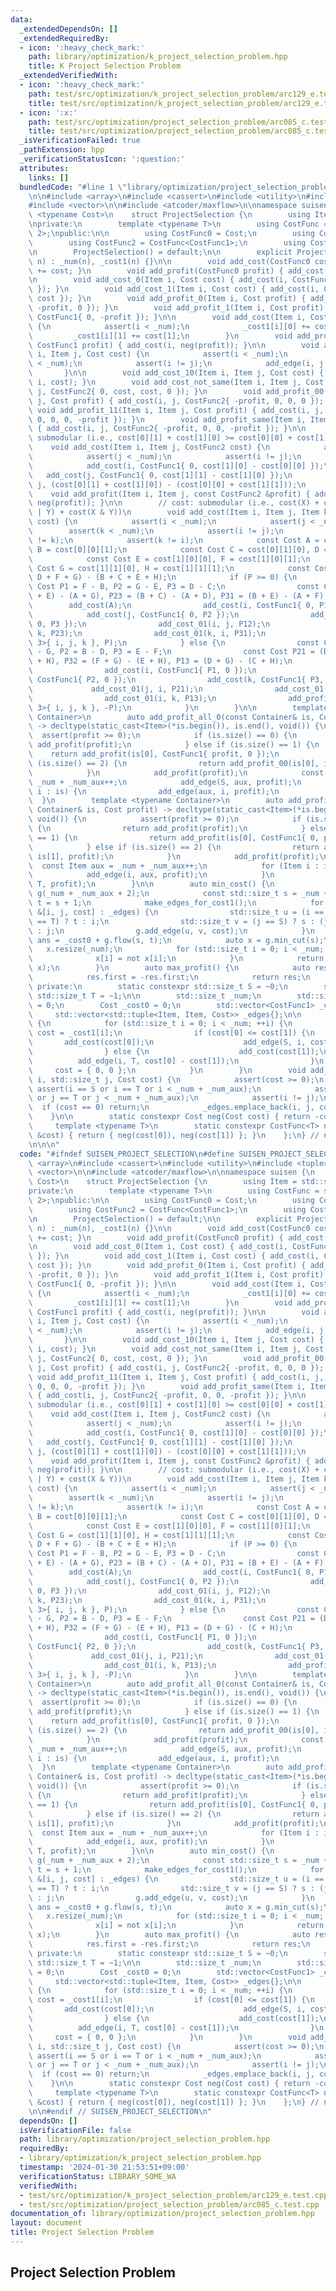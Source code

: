 ```yaml
---
data:
  _extendedDependsOn: []
  _extendedRequiredBy:
  - icon: ':heavy_check_mark:'
    path: library/optimization/k_project_selection_problem.hpp
    title: K Project Selection Problem
  _extendedVerifiedWith:
  - icon: ':heavy_check_mark:'
    path: test/src/optimization/k_project_selection_problem/arc129_e.test.cpp
    title: test/src/optimization/k_project_selection_problem/arc129_e.test.cpp
  - icon: ':x:'
    path: test/src/optimization/project_selection_problem/arc085_c.test.cpp
    title: test/src/optimization/project_selection_problem/arc085_c.test.cpp
  _isVerificationFailed: true
  _pathExtension: hpp
  _verificationStatusIcon: ':question:'
  attributes:
    links: []
  bundledCode: "#line 1 \"library/optimization/project_selection_problem.hpp\"\n\n\
    \n\n#include <array>\n#include <cassert>\n#include <utility>\n#include <tuple>\n\
    #include <vector>\n\n#include <atcoder/maxflow>\n\nnamespace suisen {\n    template\
    \ <typename Cost>\n    struct ProjectSelection {\n        using Item = std::size_t;\n\
    \nprivate:\n        template <typename T>\n        using CostFunc = std::array<T,\
    \ 2>;\npublic:\n\n        using CostFunc0 = Cost;\n        using CostFunc1 = CostFunc<CostFunc0>;\n\
    \        using CostFunc2 = CostFunc<CostFunc1>;\n        using CostFunc3 = CostFunc<CostFunc2>;\n\
    \n        ProjectSelection() = default;\n\n        explicit ProjectSelection(std::size_t\
    \ n) : _num(n), _cost1(n) {}\n\n        void add_cost(CostFunc0 cost) { _cost0\
    \ += cost; }\n        void add_profit(CostFunc0 profit) { add_cost(-profit); }\n\
    \n        void add_cost_0(Item i, Cost cost) { add_cost(i, CostFunc1{ cost, 0\
    \ }); }\n        void add_cost_1(Item i, Cost cost) { add_cost(i, CostFunc1{ 0,\
    \ cost }); }\n        void add_profit_0(Item i, Cost profit) { add_cost(i, CostFunc1{\
    \ -profit, 0 }); }\n        void add_profit_1(Item i, Cost profit) { add_cost(i,\
    \ CostFunc1{ 0, -profit }); }\n\n        void add_cost(Item i, CostFunc1 cost)\
    \ {\n            assert(i < _num);\n            _cost1[i][0] += cost[0];\n   \
    \         _cost1[i][1] += cost[1];\n        }\n        void add_profit(Item i,\
    \ CostFunc1 profit) { add_cost(i, neg(profit)); }\n\n        void add_cost_01(Item\
    \ i, Item j, Cost cost) {\n            assert(i < _num);\n            assert(j\
    \ < _num);\n            assert(i != j);\n            add_edge(i, j, cost);\n \
    \       }\n\n        void add_cost_10(Item i, Item j, Cost cost) { add_cost_01(j,\
    \ i, cost); }\n        void add_cost_not_same(Item i, Item j, Cost cost) { add_cost(i,\
    \ j, CostFunc2{ 0, cost, cost, 0 }); }\n        void add_profit_00(Item i, Item\
    \ j, Cost profit) { add_cost(i, j, CostFunc2{ -profit, 0, 0, 0 }); }\n       \
    \ void add_profit_11(Item i, Item j, Cost profit) { add_cost(i, j, CostFunc2{\
    \ 0, 0, 0, -profit }); }\n        void add_profit_same(Item i, Item j, Cost profit)\
    \ { add_cost(i, j, CostFunc2{ -profit, 0, 0, -profit }); }\n\n        // cost:\
    \ submodular (i.e., cost[0][1] + cost[1][0] >= cost[0][0] + cost[1][1])\n    \
    \    void add_cost(Item i, Item j, CostFunc2 cost) {\n            assert(i < _num);\n\
    \            assert(j < _num);\n            assert(i != j);\n            add_cost(cost[0][0]);\n\
    \            add_cost(i, CostFunc1{ 0, cost[1][0] - cost[0][0] });\n         \
    \   add_cost(j, CostFunc1{ 0, cost[1][1] - cost[1][0] });\n            add_cost_01(i,\
    \ j, (cost[0][1] + cost[1][0]) - (cost[0][0] + cost[1][1]));\n        }\n    \
    \    void add_profit(Item i, Item j, const CostFunc2 &profit) { add_cost(i, j,\
    \ neg(profit)); }\n\n        // cost: submodular (i.e., cost(X) + cost(Y) >= cost(X\
    \ | Y) + cost(X & Y))\n        void add_cost(Item i, Item j, Item k, CostFunc3\
    \ cost) {\n            assert(i < _num);\n            assert(j < _num);\n    \
    \        assert(k < _num);\n            assert(i != j);\n            assert(j\
    \ != k);\n            assert(k != i);\n            const Cost A = cost[0][0][0],\
    \ B = cost[0][0][1];\n            const Cost C = cost[0][1][0], D = cost[0][1][1];\n\
    \            const Cost E = cost[1][0][0], F = cost[1][0][1];\n            const\
    \ Cost G = cost[1][1][0], H = cost[1][1][1];\n            const Cost P = (A +\
    \ D + F + G) - (B + C + E + H);\n            if (P >= 0) {\n                const\
    \ Cost P1 = F - B, P2 = G - E, P3 = D - C;\n                const Cost P12 = (C\
    \ + E) - (A + G), P23 = (B + C) - (A + D), P31 = (B + E) - (A + F);\n        \
    \        add_cost(A);\n                add_cost(i, CostFunc1{ 0, P1 });\n    \
    \            add_cost(j, CostFunc1{ 0, P2 });\n                add_cost(k, CostFunc1{\
    \ 0, P3 });\n                add_cost_01(i, j, P12);\n                add_cost_01(j,\
    \ k, P23);\n                add_cost_01(k, i, P31);\n                add_profit_all_1(std::array<Item,\
    \ 3>{ i, j, k }, P);\n            } else {\n                const Cost P1 = C\
    \ - G, P2 = B - D, P3 = E - F;\n                const Cost P21 = (D + F) - (B\
    \ + H), P32 = (F + G) - (E + H), P13 = (D + G) - (C + H);\n                add_cost(H);\n\
    \                add_cost(i, CostFunc1{ P1, 0 });\n                add_cost(j,\
    \ CostFunc1{ P2, 0 });\n                add_cost(k, CostFunc1{ P3, 0 });\n   \
    \             add_cost_01(j, i, P21);\n                add_cost_01(k, j, P32);\n\
    \                add_cost_01(i, k, P13);\n                add_profit_all_0(std::array<Item,\
    \ 3>{ i, j, k }, -P);\n            }\n        }\n\n        template <typename\
    \ Container>\n        auto add_profit_all_0(const Container& is, Cost profit)\
    \ -> decltype(static_cast<Item>(*is.begin()), is.end(), void()) {\n          \
    \  assert(profit >= 0);\n            if (is.size() == 0) {\n                return\
    \ add_profit(profit);\n            } else if (is.size() == 1) {\n            \
    \    return add_profit(is[0], CostFunc1{ profit, 0 });\n            } else if\
    \ (is.size() == 2) {\n                return add_profit_00(is[0], is[1], profit);\n\
    \            }\n            add_profit(profit);\n            const Item aux =\
    \ _num + _num_aux++;\n            add_edge(S, aux, profit);\n            for (Item\
    \ i : is) {\n                add_edge(aux, i, profit);\n            }\n      \
    \  }\n        template <typename Container>\n        auto add_profit_all_1(const\
    \ Container& is, Cost profit) -> decltype(static_cast<Item>(*is.begin()), is.end(),\
    \ void()) {\n            assert(profit >= 0);\n            if (is.size() == 0)\
    \ {\n                return add_profit(profit);\n            } else if (is.size()\
    \ == 1) {\n                return add_profit(is[0], CostFunc1{ 0, profit });\n\
    \            } else if (is.size() == 2) {\n                return add_profit_11(is[0],\
    \ is[1], profit);\n            }\n            add_profit(profit);\n          \
    \  const Item aux = _num + _num_aux++;\n            for (Item i : is) {\n    \
    \            add_edge(i, aux, profit);\n            }\n            add_edge(aux,\
    \ T, profit);\n        }\n\n        auto min_cost() {\n            atcoder::mf_graph<Cost>\
    \ g(_num + _num_aux + 2);\n            const std::size_t s = _num + _num_aux,\
    \ t = s + 1;\n            make_edges_for_cost1();\n            for (const auto\
    \ &[i, j, cost] : _edges) {\n                std::size_t u = (i == S) ? s : (i\
    \ == T) ? t : i;\n                std::size_t v = (j == S) ? s : (j == T) ? t\
    \ : j;\n                g.add_edge(u, v, cost);\n            }\n            Cost\
    \ ans = _cost0 + g.flow(s, t);\n            auto x = g.min_cut(s);\n         \
    \   x.resize(_num);\n            for (std::size_t i = 0; i < _num; ++i) {\n  \
    \              x[i] = not x[i];\n            }\n            return std::make_pair(ans,\
    \ x);\n        }\n        auto max_profit() {\n            auto res = min_cost();\n\
    \            res.first = -res.first;\n            return res;\n        }\n   \
    \ private:\n        static constexpr std::size_t S = ~0;\n        static constexpr\
    \ std::size_t T = ~1;\n\n        std::size_t _num;\n        std::size_t _num_aux\
    \ = 0;\n        Cost _cost0 = 0;\n        std::vector<CostFunc1> _cost1;\n   \
    \     std::vector<std::tuple<Item, Item, Cost>> _edges{};\n\n        void make_edges_for_cost1()\
    \ {\n            for (std::size_t i = 0; i < _num; ++i) {\n                CostFunc1&\
    \ cost = _cost1[i];\n                if (cost[0] <= cost[1]) {\n             \
    \       add_cost(cost[0]);\n                    add_edge(S, i, cost[1] - cost[0]);\n\
    \                } else {\n                    add_cost(cost[1]);\n          \
    \          add_edge(i, T, cost[0] - cost[1]);\n                }\n           \
    \     cost = { 0, 0 };\n            }\n        }\n        void add_edge(std::size_t\
    \ i, std::size_t j, Cost cost) {\n            assert(cost >= 0);\n           \
    \ assert(i == S or i == T or i < _num + _num_aux);\n            assert(j == S\
    \ or j == T or j < _num + _num_aux);\n            assert(i != j);\n          \
    \  if (cost == 0) return;\n            _edges.emplace_back(i, j, cost);\n    \
    \    }\n\n        static constexpr Cost neg(Cost cost) { return -cost; }\n   \
    \     template <typename T>\n        static constexpr CostFunc<T> neg(const CostFunc<T>\
    \ &cost) { return { neg(cost[0]), neg(cost[1]) }; }\n    };\n} // namespace suisen\n\
    \n\n\n"
  code: "#ifndef SUISEN_PROJECT_SELECTION\n#define SUISEN_PROJECT_SELECTION\n\n#include\
    \ <array>\n#include <cassert>\n#include <utility>\n#include <tuple>\n#include\
    \ <vector>\n\n#include <atcoder/maxflow>\n\nnamespace suisen {\n    template <typename\
    \ Cost>\n    struct ProjectSelection {\n        using Item = std::size_t;\n\n\
    private:\n        template <typename T>\n        using CostFunc = std::array<T,\
    \ 2>;\npublic:\n\n        using CostFunc0 = Cost;\n        using CostFunc1 = CostFunc<CostFunc0>;\n\
    \        using CostFunc2 = CostFunc<CostFunc1>;\n        using CostFunc3 = CostFunc<CostFunc2>;\n\
    \n        ProjectSelection() = default;\n\n        explicit ProjectSelection(std::size_t\
    \ n) : _num(n), _cost1(n) {}\n\n        void add_cost(CostFunc0 cost) { _cost0\
    \ += cost; }\n        void add_profit(CostFunc0 profit) { add_cost(-profit); }\n\
    \n        void add_cost_0(Item i, Cost cost) { add_cost(i, CostFunc1{ cost, 0\
    \ }); }\n        void add_cost_1(Item i, Cost cost) { add_cost(i, CostFunc1{ 0,\
    \ cost }); }\n        void add_profit_0(Item i, Cost profit) { add_cost(i, CostFunc1{\
    \ -profit, 0 }); }\n        void add_profit_1(Item i, Cost profit) { add_cost(i,\
    \ CostFunc1{ 0, -profit }); }\n\n        void add_cost(Item i, CostFunc1 cost)\
    \ {\n            assert(i < _num);\n            _cost1[i][0] += cost[0];\n   \
    \         _cost1[i][1] += cost[1];\n        }\n        void add_profit(Item i,\
    \ CostFunc1 profit) { add_cost(i, neg(profit)); }\n\n        void add_cost_01(Item\
    \ i, Item j, Cost cost) {\n            assert(i < _num);\n            assert(j\
    \ < _num);\n            assert(i != j);\n            add_edge(i, j, cost);\n \
    \       }\n\n        void add_cost_10(Item i, Item j, Cost cost) { add_cost_01(j,\
    \ i, cost); }\n        void add_cost_not_same(Item i, Item j, Cost cost) { add_cost(i,\
    \ j, CostFunc2{ 0, cost, cost, 0 }); }\n        void add_profit_00(Item i, Item\
    \ j, Cost profit) { add_cost(i, j, CostFunc2{ -profit, 0, 0, 0 }); }\n       \
    \ void add_profit_11(Item i, Item j, Cost profit) { add_cost(i, j, CostFunc2{\
    \ 0, 0, 0, -profit }); }\n        void add_profit_same(Item i, Item j, Cost profit)\
    \ { add_cost(i, j, CostFunc2{ -profit, 0, 0, -profit }); }\n\n        // cost:\
    \ submodular (i.e., cost[0][1] + cost[1][0] >= cost[0][0] + cost[1][1])\n    \
    \    void add_cost(Item i, Item j, CostFunc2 cost) {\n            assert(i < _num);\n\
    \            assert(j < _num);\n            assert(i != j);\n            add_cost(cost[0][0]);\n\
    \            add_cost(i, CostFunc1{ 0, cost[1][0] - cost[0][0] });\n         \
    \   add_cost(j, CostFunc1{ 0, cost[1][1] - cost[1][0] });\n            add_cost_01(i,\
    \ j, (cost[0][1] + cost[1][0]) - (cost[0][0] + cost[1][1]));\n        }\n    \
    \    void add_profit(Item i, Item j, const CostFunc2 &profit) { add_cost(i, j,\
    \ neg(profit)); }\n\n        // cost: submodular (i.e., cost(X) + cost(Y) >= cost(X\
    \ | Y) + cost(X & Y))\n        void add_cost(Item i, Item j, Item k, CostFunc3\
    \ cost) {\n            assert(i < _num);\n            assert(j < _num);\n    \
    \        assert(k < _num);\n            assert(i != j);\n            assert(j\
    \ != k);\n            assert(k != i);\n            const Cost A = cost[0][0][0],\
    \ B = cost[0][0][1];\n            const Cost C = cost[0][1][0], D = cost[0][1][1];\n\
    \            const Cost E = cost[1][0][0], F = cost[1][0][1];\n            const\
    \ Cost G = cost[1][1][0], H = cost[1][1][1];\n            const Cost P = (A +\
    \ D + F + G) - (B + C + E + H);\n            if (P >= 0) {\n                const\
    \ Cost P1 = F - B, P2 = G - E, P3 = D - C;\n                const Cost P12 = (C\
    \ + E) - (A + G), P23 = (B + C) - (A + D), P31 = (B + E) - (A + F);\n        \
    \        add_cost(A);\n                add_cost(i, CostFunc1{ 0, P1 });\n    \
    \            add_cost(j, CostFunc1{ 0, P2 });\n                add_cost(k, CostFunc1{\
    \ 0, P3 });\n                add_cost_01(i, j, P12);\n                add_cost_01(j,\
    \ k, P23);\n                add_cost_01(k, i, P31);\n                add_profit_all_1(std::array<Item,\
    \ 3>{ i, j, k }, P);\n            } else {\n                const Cost P1 = C\
    \ - G, P2 = B - D, P3 = E - F;\n                const Cost P21 = (D + F) - (B\
    \ + H), P32 = (F + G) - (E + H), P13 = (D + G) - (C + H);\n                add_cost(H);\n\
    \                add_cost(i, CostFunc1{ P1, 0 });\n                add_cost(j,\
    \ CostFunc1{ P2, 0 });\n                add_cost(k, CostFunc1{ P3, 0 });\n   \
    \             add_cost_01(j, i, P21);\n                add_cost_01(k, j, P32);\n\
    \                add_cost_01(i, k, P13);\n                add_profit_all_0(std::array<Item,\
    \ 3>{ i, j, k }, -P);\n            }\n        }\n\n        template <typename\
    \ Container>\n        auto add_profit_all_0(const Container& is, Cost profit)\
    \ -> decltype(static_cast<Item>(*is.begin()), is.end(), void()) {\n          \
    \  assert(profit >= 0);\n            if (is.size() == 0) {\n                return\
    \ add_profit(profit);\n            } else if (is.size() == 1) {\n            \
    \    return add_profit(is[0], CostFunc1{ profit, 0 });\n            } else if\
    \ (is.size() == 2) {\n                return add_profit_00(is[0], is[1], profit);\n\
    \            }\n            add_profit(profit);\n            const Item aux =\
    \ _num + _num_aux++;\n            add_edge(S, aux, profit);\n            for (Item\
    \ i : is) {\n                add_edge(aux, i, profit);\n            }\n      \
    \  }\n        template <typename Container>\n        auto add_profit_all_1(const\
    \ Container& is, Cost profit) -> decltype(static_cast<Item>(*is.begin()), is.end(),\
    \ void()) {\n            assert(profit >= 0);\n            if (is.size() == 0)\
    \ {\n                return add_profit(profit);\n            } else if (is.size()\
    \ == 1) {\n                return add_profit(is[0], CostFunc1{ 0, profit });\n\
    \            } else if (is.size() == 2) {\n                return add_profit_11(is[0],\
    \ is[1], profit);\n            }\n            add_profit(profit);\n          \
    \  const Item aux = _num + _num_aux++;\n            for (Item i : is) {\n    \
    \            add_edge(i, aux, profit);\n            }\n            add_edge(aux,\
    \ T, profit);\n        }\n\n        auto min_cost() {\n            atcoder::mf_graph<Cost>\
    \ g(_num + _num_aux + 2);\n            const std::size_t s = _num + _num_aux,\
    \ t = s + 1;\n            make_edges_for_cost1();\n            for (const auto\
    \ &[i, j, cost] : _edges) {\n                std::size_t u = (i == S) ? s : (i\
    \ == T) ? t : i;\n                std::size_t v = (j == S) ? s : (j == T) ? t\
    \ : j;\n                g.add_edge(u, v, cost);\n            }\n            Cost\
    \ ans = _cost0 + g.flow(s, t);\n            auto x = g.min_cut(s);\n         \
    \   x.resize(_num);\n            for (std::size_t i = 0; i < _num; ++i) {\n  \
    \              x[i] = not x[i];\n            }\n            return std::make_pair(ans,\
    \ x);\n        }\n        auto max_profit() {\n            auto res = min_cost();\n\
    \            res.first = -res.first;\n            return res;\n        }\n   \
    \ private:\n        static constexpr std::size_t S = ~0;\n        static constexpr\
    \ std::size_t T = ~1;\n\n        std::size_t _num;\n        std::size_t _num_aux\
    \ = 0;\n        Cost _cost0 = 0;\n        std::vector<CostFunc1> _cost1;\n   \
    \     std::vector<std::tuple<Item, Item, Cost>> _edges{};\n\n        void make_edges_for_cost1()\
    \ {\n            for (std::size_t i = 0; i < _num; ++i) {\n                CostFunc1&\
    \ cost = _cost1[i];\n                if (cost[0] <= cost[1]) {\n             \
    \       add_cost(cost[0]);\n                    add_edge(S, i, cost[1] - cost[0]);\n\
    \                } else {\n                    add_cost(cost[1]);\n          \
    \          add_edge(i, T, cost[0] - cost[1]);\n                }\n           \
    \     cost = { 0, 0 };\n            }\n        }\n        void add_edge(std::size_t\
    \ i, std::size_t j, Cost cost) {\n            assert(cost >= 0);\n           \
    \ assert(i == S or i == T or i < _num + _num_aux);\n            assert(j == S\
    \ or j == T or j < _num + _num_aux);\n            assert(i != j);\n          \
    \  if (cost == 0) return;\n            _edges.emplace_back(i, j, cost);\n    \
    \    }\n\n        static constexpr Cost neg(Cost cost) { return -cost; }\n   \
    \     template <typename T>\n        static constexpr CostFunc<T> neg(const CostFunc<T>\
    \ &cost) { return { neg(cost[0]), neg(cost[1]) }; }\n    };\n} // namespace suisen\n\
    \n\n#endif // SUISEN_PROJECT_SELECTION\n"
  dependsOn: []
  isVerificationFile: false
  path: library/optimization/project_selection_problem.hpp
  requiredBy:
  - library/optimization/k_project_selection_problem.hpp
  timestamp: '2024-01-30 21:53:51+09:00'
  verificationStatus: LIBRARY_SOME_WA
  verifiedWith:
  - test/src/optimization/k_project_selection_problem/arc129_e.test.cpp
  - test/src/optimization/project_selection_problem/arc085_c.test.cpp
documentation_of: library/optimization/project_selection_problem.hpp
layout: document
title: Project Selection Problem
---
```

## Project Selection Problem
